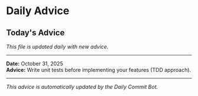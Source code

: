 # Daily Advice

## Today's Advice
*This file is updated daily with new advice.*

---

**Date:** October 31, 2025  
**Advice:** Write unit tests before implementing your features (TDD approach).

---

*This advice is automatically updated by the Daily Commit Bot.*
